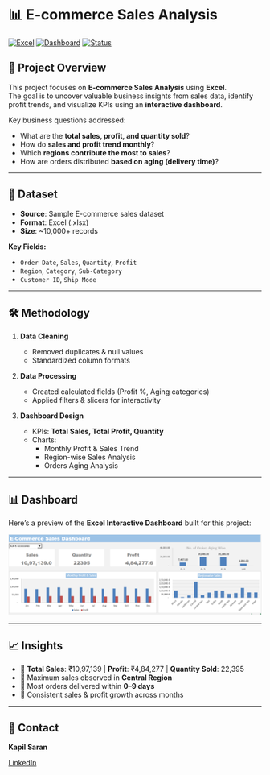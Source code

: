 # 📊 E-commerce Sales Analysis  

[![Excel](https://img.shields.io/badge/Tool-Microsoft%20Excel-217346?logo=microsoft-excel&logoColor=white)]()
[![Dashboard](https://img.shields.io/badge/Visualization-Dashboard-blue)]()
[![Status](https://img.shields.io/badge/Status-Completed-brightgreen)]()

## 📌 Project Overview  
This project focuses on **E-commerce Sales Analysis** using **Excel**.  
The goal is to uncover valuable business insights from sales data, identify profit trends, and visualize KPIs using an **interactive dashboard**.  

Key business questions addressed:  
- What are the **total sales, profit, and quantity sold**?  
- How do **sales and profit trend monthly**?  
- Which **regions contribute the most to sales**?  
- How are orders distributed **based on aging (delivery time)**?  

---

## 📂 Dataset  
- **Source**: Sample E-commerce sales dataset  
- **Format**: Excel (.xlsx)  
- **Size**: ~10,000+ records  

**Key Fields:**  
- `Order Date`, `Sales`, `Quantity`, `Profit`  
- `Region`, `Category`, `Sub-Category`  
- `Customer ID`, `Ship Mode`  

---

## 🛠️ Methodology  
1. **Data Cleaning**  
   - Removed duplicates & null values  
   - Standardized column formats  

2. **Data Processing**  
   - Created calculated fields (Profit %, Aging categories)  
   - Applied filters & slicers for interactivity  

3. **Dashboard Design**  
   - KPIs: **Total Sales, Total Profit, Quantity**  
   - Charts:  
     - Monthly Profit & Sales Trend  
     - Region-wise Sales Analysis  
     - Orders Aging Analysis  

---

## 📊 Dashboard  

Here’s a preview of the **Excel Interactive Dashboard** built for this project:  

![E-commerce Sales Dashboard](Dashboard_Screenshot%20(3).png)  

---

## 📈 Insights  
- 📌 **Total Sales**: ₹10,97,139 | **Profit**: ₹4,84,277 | **Quantity Sold**: 22,395  
- 📌 Maximum sales observed in **Central Region**  
- 📌 Most orders delivered within **0–9 days**  
- 📌 Consistent sales & profit growth across months  

---

## 📧 Contact

**Kapil Saran**
  
[LinkedIn](www.linkedin.com/in/kapil-saran-5772j48)
